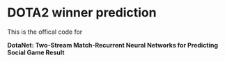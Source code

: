# DOTA2 winner prediction

This is the offical code for 

**DotaNet: Two-Stream Match-Recurrent Neural Networks for Predicting Social Game Result**


